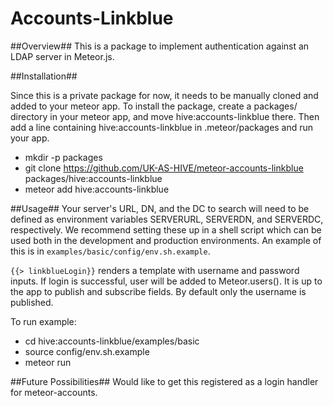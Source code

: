 Accounts-Linkblue
==
##Overview##
This is a package to implement authentication against an LDAP server in Meteor.js. 

##Installation##

Since this is a private package for now, it needs to be manually cloned and added to your meteor app. 
To install the package, create a packages/ directory in your meteor app, and move hive:accounts-linkblue there. Then add a line containing hive:accounts-linkblue in .meteor/packages and run your app.

* mkdir -p packages
* git clone https://github.com/UK-AS-HIVE/meteor-accounts-linkblue packages/hive:accounts-linkblue
* meteor add hive:accounts-linkblue

##Usage##
Your server's URL, DN, and the DC to search will need to be defined as environment variables SERVERURL, SERVERDN, and SERVERDC, respectively. We recommend setting these up in a shell script which can be used both in the development and production environments. An example of this is in `examples/basic/config/env.sh.example`.

`{{> linkblueLogin}}` renders a template with username and password inputs. If login is successful, user will be added to Meteor.users(). It is up to the app to publish and subscribe fields. By default only the username is published.

To run example:
- cd hive:accounts-linkblue/examples/basic
- source config/env.sh.example
- meteor run

##Future Possibilities##
Would like to get this registered as a login handler for meteor-accounts.

